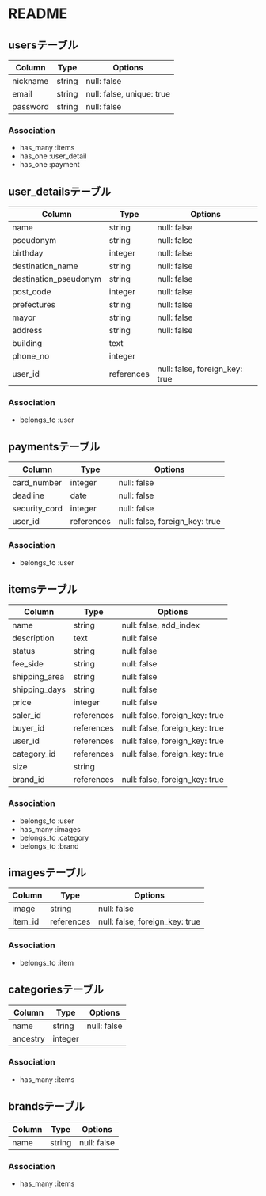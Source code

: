 # README

## usersテーブル

|Column|Type|Options|
|------|----|-------|
| nickname | string | null: false|
| email | string | null: false, unique: true |
| password | string | null: false |

### Association
- has_many :items
- has_one :user_detail
- has_one :payment


## user_detailsテーブル

|Column|Type|Options|
|------|----|-------|
| name | string | null: false |
| pseudonym | string | null: false |
| birthday | integer | null: false |
| destination_name | string | null: false |
| destination_pseudonym | string | null: false |
| post_code | integer | null: false |
| prefectures | string | null: false |
| mayor | string | null: false |
| address | string | null: false |
| building | text |  |
| phone_no | integer |  |
| user_id |references|null: false, foreign_key: true|

### Association
- belongs_to :user


## paymentsテーブル

|Column|Type|Options|
|------|----|-------|
| card_number | integer | null: false |
| deadline | date | null: false |
| security_cord | integer | null: false |
| user_id |references|null: false, foreign_key: true|

### Association
- belongs_to :user


## itemsテーブル

|Column|Type|Options|
|------|----|-------|
| name | string | null: false, add_index |
| description | text | null: false |
| status | string | null: false |
| fee_side | string | null: false |
| shipping_area | string | null: false |
| shipping_days | string | null: false |
| price | integer | null: false |
| saler_id |references|null: false, foreign_key: true|
| buyer_id | references|null: false, foreign_key: true|
| user_id |references|null: false, foreign_key: true|
| category_id |references|null: false, foreign_key: true|
| size | string |  |
| brand_id |references|null: false, foreign_key: true|

### Association
- belongs_to :user
- has_many :images
- belongs_to :category
- belongs_to :brand


## imagesテーブル

|Column|Type|Options|
|------|----|-------|
| image | string | null: false |
| item_id |references|null: false, foreign_key: true|

### Association
- belongs_to :item


## categoriesテーブル

|Column|Type|Options|
|------|----|-------|
| name | string | null: false |
| ancestry | integer ||

### Association
- has_many :items


## brandsテーブル

|Column|Type|Options|
|------|----|-------|
| name | string | null: false |

### Association
- has_many :items
